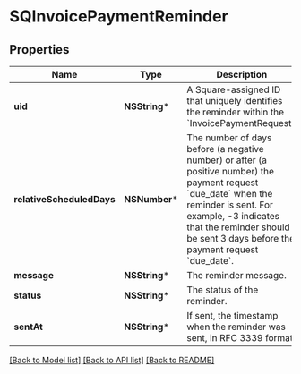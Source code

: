 # SQInvoicePaymentReminder

## Properties
Name | Type | Description | Notes
------------ | ------------- | ------------- | -------------
**uid** | **NSString*** | A Square-assigned ID that uniquely identifies the reminder within the &#x60;InvoicePaymentRequest&#x60;. | [optional] 
**relativeScheduledDays** | **NSNumber*** | The number of days before (a negative number) or after (a positive number) the payment request &#x60;due_date&#x60; when the reminder is sent. For example, -3 indicates that the reminder should be sent 3 days before the payment request &#x60;due_date&#x60;. | [optional] 
**message** | **NSString*** | The reminder message. | [optional] 
**status** | **NSString*** | The status of the reminder. | [optional] 
**sentAt** | **NSString*** | If sent, the timestamp when the reminder was sent, in RFC 3339 format. | [optional] 

[[Back to Model list]](../README.md#documentation-for-models) [[Back to API list]](../README.md#documentation-for-api-endpoints) [[Back to README]](../README.md)


